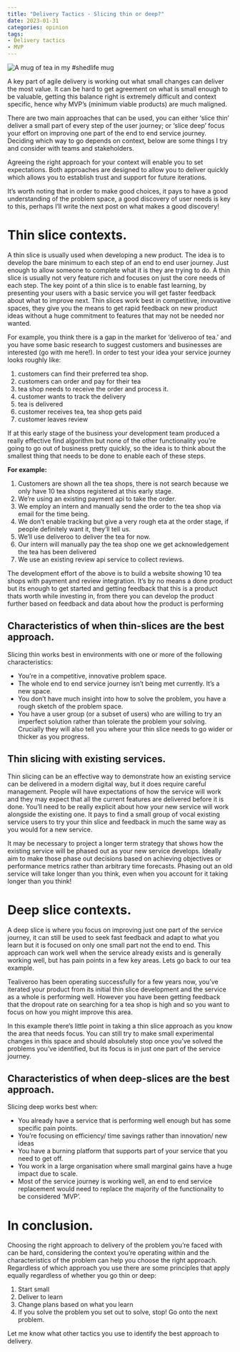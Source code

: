 ```yaml
---
title: "Delivery Tactics - Slicing thin or deep?"
date: 2023-01-31
categories: opinion
tags: 
- Delivery tactics
- MVP
---
```


![A mug of tea in my #shedlife mug](/images/shedlife_mug.jpg)

A key part of agile delivery is working out what small changes can deliver the most value. It can be hard to get agreement on what is small enough to be valuable, getting this balance right is extremely difficult and context specific, hence why MVP’s (minimum viable products) are much maligned. 

There are two main approaches that can be used, you can either ‘slice thin’ deliver a small part of every step of the user journey; or ‘slice deep’ focus your effort on improving one part of the end to end service journey. Deciding which way to go depends on context, below are some things I try and consider with teams and stakeholders.

Agreeing the right approach for your context will enable you to set expectations. Both approaches are designed to allow you to deliver quickly which allows you to establish trust and support for future iterations.

It’s worth noting that in order to make good choices, it pays to have a good understanding of the problem space, a good discovery of user needs is key to this, perhaps I’ll write the next post on what makes a good discovery!

# Thin slice contexts.

A thin slice is usually used when developing a new product. The idea is to develop the bare minimum to each step of an end to end user journey. Just enough to allow someone to complete what it is they are trying to do. A thin slice is usually not very feature rich and focuses on just the core needs of each step. The key point of a thin slice is to enable fast learning, by presenting your users with a basic service you will get faster feedback about what to improve next. Thin slices work best in competitive, innovative spaces, they give you the means to get rapid feedback on new product ideas without a huge commitment to features that may not be needed nor wanted.

For example, you think there is a gap in the market for ‘deliveroo of tea.’ and you have some basic research to suggest customers and businesses are interested (go with me here!). In order to test your idea your service journey looks roughly like:

1. customers can find their preferred tea shop.
2. customers can order and pay for their tea
3. tea shop needs to receive the order and process it.
4. customer wants to track the delivery
5. tea is delivered
6. customer receives tea, tea shop gets paid
7. customer leaves review

If at this early stage of the business your development team produced a really effective find algorithm but none of the other functionality you’re going to go out of business pretty quickly, so the idea is to think about the smallest thing that needs to be done to enable each of these steps.

**For example:**

1. Customers are shown all the tea shops, there is not search because we only have 10 tea shops registered at this early stage.
2. We’re using an existing payment api to take the order.
3. We employ an intern and manually send the order to the tea shop via email for the time being.
4. We don’t enable tracking but give a very rough eta at the order stage, if people definitely want it, they’ll tell us.
5. We’ll use deliveroo to deliver the tea for now.
6. Our intern will manually pay the tea shop one we get acknowledgement the tea has been delivered
7. We use an existing review api service to collect reviews.

The development effort of the above is to build a website showing 10 tea shops with payment and review integration. It’s by no means a done product but its enough to get started and getting feedback that this is a product thats worth while investing in, from there you can develop the product further based on feedback and data about how the product is performing

## Characteristics of when thin-slices are the best approach.

Slicing thin works best in environments with one or more of the following characteristics:

- You’re in a competitive, innovative problem space.
- The whole end to end service journey isn’t being met currently. It’s a new space.
- You don’t have much insight into how to solve the problem, you have a rough sketch of the problem space.
- You have a user group (or a subset of users) who are willing to try an imperfect solution rather than tolerate the problem your solving. Crucially they will also tell you where your thin slice needs to go wider or thicker as you progress.

## Thin slicing with existing services.

Thin slicing can be an effective way to demonstrate how an existing service can be delivered in a modern digital way, but it does require careful management. People will have expectations of how the service will work and they may expect that all the current features are delivered before it is done. You’ll need to be really explicit about how your new service will work alongside the existing one. It pays to find a small group of vocal existing service users to try your thin slice and feedback in much the same way as you would for a new service. 

It may be necessary to project a longer term strategy that shows how the existing service will be phased out as your new service develops. Ideally aim to make those phase out decisions based on achieving objectives or performance metrics rather than arbitrary time forecasts. Phasing out an old service will take longer than you think, even when you account for it taking longer than you think!

# Deep slice contexts.

A deep slice is where you focus on improving just one part of the service journey, it can still be used to seek fast feedback and adapt to what you learn but it is focused on only one small part not the end to end. This approach can work well when the service already exists and is generally working well, but has pain points in a few key areas. Lets go back to our tea example.

Tealiveroo has been operating successfully for a few years now, you’ve iterated your product from its initial thin slice development and the service as a whole is performing well. However you have been getting feedback that the dropout rate on searching for a tea shop is high and so you want to focus on how you might improve this area.

In this example there’s little point in taking a thin slice approach as you know the area that needs focus. You can still try to make small experimental changes in this space and should absolutely stop once you’ve solved the problems you’ve identified, but its focus is in just one part of the service journey.

## Characteristics of when deep-slices are the best approach.

Slicing deep works best when:

- You already have a service that is performing well enough but has some specific pain points.
- You’re focusing on efficiency/ time savings rather than innovation/ new ideas
- You have a burning platform that supports part of your service that you need to get off.
- You work in a large organisation where small marginal gains have a huge impact due to scale.
- Most of the service journey is working well, an end to end service replacement would need to replace the majority of the functionality to be considered ‘MVP’.

# In conclusion.

Choosing the right approach to delivery of the problem you’re faced with can be hard, considering the context you’re operating within and the characteristics of the problem can help you choose the right approach. Regardless of which approach you use there are some principles that apply equally regardless of whether you go thin or deep:

1. Start small
2. Deliver to learn
3. Change plans based on what you learn
4. If you solve the problem you set out to solve, stop! Go onto the next problem.

Let me know what other tactics you use to identify the best approach to delivery.